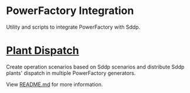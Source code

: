 # PowerFactory Integration

Utility and scripts to integrate PowerFactory with Sddp.

# [Plant Dispatch](./plant-dispatch)

Create operation scenarios based on Sddp scenarios and distribute Sddp plants' dispatch in multiple PowerFactory generators.

View [README.md](./plant-dispatch/README.md) for more information.


